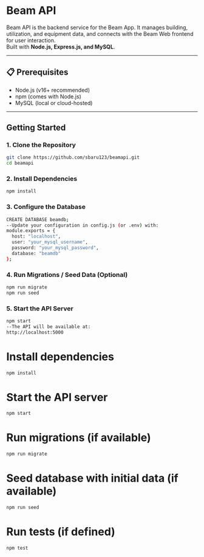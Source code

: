 # Beam API

Beam API is the backend service for the Beam App. It manages building, utilization, and equipment data, and connects with the Beam Web frontend for user interaction.  
Built with **Node.js, Express.js, and MySQL**.

---

## 📋 Prerequisites
- Node.js (v16+ recommended)  
- npm (comes with Node.js)  
- MySQL (local or cloud-hosted)

---

## Getting Started

### 1. Clone the Repository
```bash
git clone https://github.com/sbaru123/beamapi.git
cd beamapi
```

### 2. Install Dependencies
```bash
npm install
```

### 3. Configure the Database
```bash
CREATE DATABASE beamdb; 
--Update your configuration in config.js (or .env) with:
module.exports = {
  host: "localhost",
  user: "your_mysql_username",
  password: "your_mysql_password",
  database: "beamdb"
};
```

### 4. Run Migrations / Seed Data (Optional)
```bash
npm run migrate
npm run seed
```

### 5. Start the API Server
```bash
npm start
--The API will be available at:
http://localhost:5000
```

# Install dependencies
```bash
npm install
```

# Start the API server
```bash
npm start
```

# Run migrations (if available)
```bash
npm run migrate
```

# Seed database with initial data (if available)
```bash
npm run seed
```

# Run tests (if defined)
```bash
npm test
```
